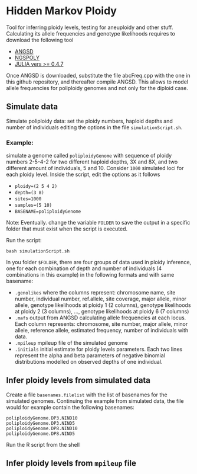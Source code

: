 # Hidden Markov Ploidy
Tool for inferring ploidy levels, testing for aneuploidy and other stuff.
Calculating its allele frequencies and genotype likelihoods requires to download the following tool
* [ANGSD](https://github.com/ANGSD/angsd)
* [NGSPOLY](https://github.com/ImperialCollegeLondon/ngsJulia/tree/master/ngsPoly)
* [JULIA vers >= 0.4.7](https://julialang.org/downloads/)

Once ANGSD is downloaded, substitute the file abcFreq.cpp with the one in this github repository, and thereafter compile ANGSD. This allows to model allele frequencies for poliploidy genomes and not only for the diploid case.

## Simulate data

Simulate poliploidy data: set the ploidy numbers, haploid depths and number of individuals editing the options in the file `simulationScript.sh`.

### Example:

simulate a genome called `poliploidyGenome` with sequence of ploidy numbers 2-5-4-2 for two different haploid depths, 3X and 8X, and two different amount of individuals, 5 and 10. Consider `1000` simulated loci for each ploidy level. 
Inside the script, edit the options as it follows
* `ploidy=(2 5 4 2)` 
* `depth=(3 8)`
* `sites=1000`
* `samples=(5 10)`
* `BASENAME=poliploidyGenome`

Note: Eventually. change the variable `FOLDER` to save the output in a specific folder that must exist when the script is executed.

Run the script:
```shell
bash simulationScript.sh
```

In you folder `$FOLDER`, there are four groups of data used in ploidy inference, one for each combination of depth and number of individuals (4 combinations in this example) in the following formats and with same basename:
* `.genolikes` where the columns represent: chromosome name, site number, individual number, ref.allele, site coverage, major allele, minor allele, genotype likelihoods at ploidy 1 (2 columns), genotype likelihoods at ploidy 2 (3 columns), ..., genotype likelihoods at ploidy 6 (7 columns)
* `.mafs` output from ANGSD calculating allele frequencies at each locus. Each column represents: chromosome, site number, major allele, minor allele, reference allele, estimated frequency, number of individuals with data.
* `.mpileup` mpileup file of the simulated genome
* `.initials` initial estimate for ploidy levels parameters. Each two lines represent the alpha and beta parameters of negative binomial distributions modelled on observed depths of one individual.

## Infer ploidy levels from simulated data

Create a file `basenames.filelist` with the list of basenames for the simulated genomes. 
Continuing the example from simulated data, the file would for example contain the following basenames:
```
poliploidyGenome.DP3.NIND10
poliploidyGenome.DP3.NIND5
poliploidyGenome.DP8.NIND10
poliploidyGenome.DP8.NIND5
```

Run the R script from the shell



## Infer ploidy levels from `mpileup` file







